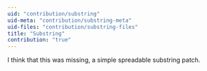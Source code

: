 ```yaml
---
uid: "contribution/substring"
uid-meta: "contribution/substring-meta"
uid-files: "contribution/substring-files"
title: "Substring"
contribution: "true"
---
```


I think that this was missing, a simple spreadable substring patch. 